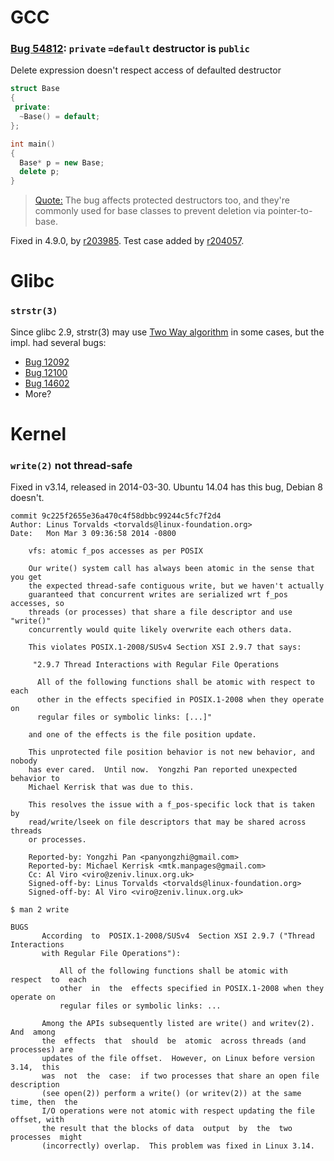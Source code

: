 # GCC

### [Bug 54812](https://gcc.gnu.org/bugzilla/show_bug.cgi?id=54812): `private` `=default` destructor is `public`

Delete expression doesn't respect access of defaulted destructor

```cpp
struct Base
{
 private:
  ~Base() = default;
};

int main()
{
  Base* p = new Base;
  delete p;
}
```

> [Quote:](https://gcc.gnu.org/bugzilla/show_bug.cgi?id=54812#c10) The bug affects protected destructors too, and they're commonly used for base classes to prevent deletion via pointer-to-base.

Fixed in 4.9.0, by [r203985](https://gcc.gnu.org/viewcvs/gcc?view=revision&revision=203985).
Test case added by [r204057](https://gcc.gnu.org/viewcvs/gcc?view=revision&revision=204057).

# Glibc

### `strstr(3)`

Since glibc 2.9, strstr(3) may use [Two Way algorithm](http://www-igm.univ-mlv.fr/~lecroq/string/node26.html) in some cases, but the impl. had several bugs:

- [Bug 12092](https://sourceware.org/bugzilla/show_bug.cgi?id=12092)
- [Bug 12100](https://sourceware.org/bugzilla/show_bug.cgi?id=12100)
- [Bug 14602](https://sourceware.org/bugzilla/show_bug.cgi?id=14602)
- More?

# Kernel

### `write(2)` not thread-safe

Fixed in v3.14, released in 2014-03-30. Ubuntu 14.04 has this bug, Debian 8 doesn't.

```text
commit 9c225f2655e36a470c4f58dbbc99244c5fc7f2d4
Author: Linus Torvalds <torvalds@linux-foundation.org>
Date:   Mon Mar 3 09:36:58 2014 -0800

    vfs: atomic f_pos accesses as per POSIX

    Our write() system call has always been atomic in the sense that you get
    the expected thread-safe contiguous write, but we haven't actually
    guaranteed that concurrent writes are serialized wrt f_pos accesses, so
    threads (or processes) that share a file descriptor and use "write()"
    concurrently would quite likely overwrite each others data.

    This violates POSIX.1-2008/SUSv4 Section XSI 2.9.7 that says:

     "2.9.7 Thread Interactions with Regular File Operations

      All of the following functions shall be atomic with respect to each
      other in the effects specified in POSIX.1-2008 when they operate on
      regular files or symbolic links: [...]"

    and one of the effects is the file position update.

    This unprotected file position behavior is not new behavior, and nobody
    has ever cared.  Until now.  Yongzhi Pan reported unexpected behavior to
    Michael Kerrisk that was due to this.

    This resolves the issue with a f_pos-specific lock that is taken by
    read/write/lseek on file descriptors that may be shared across threads
    or processes.

    Reported-by: Yongzhi Pan <panyongzhi@gmail.com>
    Reported-by: Michael Kerrisk <mtk.manpages@gmail.com>
    Cc: Al Viro <viro@zeniv.linux.org.uk>
    Signed-off-by: Linus Torvalds <torvalds@linux-foundation.org>
    Signed-off-by: Al Viro <viro@zeniv.linux.org.uk>
```


`$ man 2 write`
```text
BUGS
       According  to  POSIX.1-2008/SUSv4  Section XSI 2.9.7 ("Thread Interactions
       with Regular File Operations"):

           All of the following functions shall be atomic with  respect  to  each
           other  in  the  effects specified in POSIX.1-2008 when they operate on
           regular files or symbolic links: ...

       Among the APIs subsequently listed are write() and writev(2).   And  among
       the  effects  that  should  be  atomic  across threads (and processes) are
       updates of the file offset.  However, on Linux before version  3.14,  this
       was  not  the  case:  if two processes that share an open file description
       (see open(2)) perform a write() (or writev(2)) at the same time, then  the
       I/O operations were not atomic with respect updating the file offset, with
       the result that the blocks of data  output  by  the  two  processes  might
       (incorrectly) overlap.  This problem was fixed in Linux 3.14.
```
